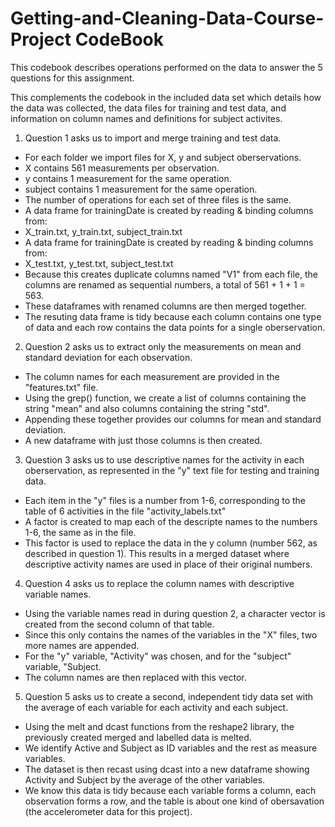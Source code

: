 # Getting-and-Cleaning-Data-Course-Project CodeBook

This codebook describes operations performed on the data to answer the
5 questions for this assignment.

This complements the codebook in the included data set which details
how the data was collected, the data files for training and test data,
and information on column names and definitions for subject activites.

1. Question 1 asks us to import and merge training and test data.
  - For each folder we import files for X, y and subject oberservations.
  - X contains 561 measurements per observation.
  - y contains 1 measurement for the same operation.
  - subject contains 1 measurement for the same operation.
  - The number of operations for each set of three files is the same.
  - A data frame for trainingDate is created by reading & binding columns from:
  -   X_train.txt, y_train.txt, subject_train.txt
  - A data frame for trainingDate is created by reading & binding columns from: 
  -  X_test.txt, y_test.txt, subject_test.txt
  - Because this creates duplicate columns named "V1" from each file, the columns are renamed as sequential numbers, a total of 561 + 1 + 1 = 563.
  - These dataframes with renamed columns are then merged together.
  - The resuting data frame is tidy because each column contains one type of data and each row contains the data points for a single oberservation.

2. Question 2 asks us to extract only the measurements on mean and standard deviation for each observation.
  - The column names for each measurement are provided in the "features.txt" file.
  - Using the grep() function, we create a list of columns containing the string "mean" and also columns containing the string "std".
  - Appending these together provides our columns for mean and standard deviation.
  - A new dataframe with just those columns is then created.

3. Question 3 asks us to use descriptive names for the activity in each oberservation, as represented in the "y" text file for testing and training data.
  - Each item in the "y" files is a number from 1-6, corresponding to the table of 6 activities in the file "activity_labels.txt"
  - A factor is created to map each of the descripte names to the numbers 1-6, the same as in the file. 
  - This factor is used to replace the data in the y column (number 562, as described in question 1). This results in a merged dataset where descriptive activity names are used in place of their original numbers.

4. Question 4 asks us to replace the column names with descriptive variable names. 
  - Using the variable names read in during question 2, a character vector is created from the second column of that table. 
  - Since this only contains the names of the variables in the "X" files, two more names are appended. 
  - For the "y" variable, "Activity" was chosen, and for the "subject" variable, "Subject.
  - The column names are then replaced with this vector.

5. Question 5 asks us to create a second, independent tidy data set with the average of each variable for each activity and each subject.
  - Using the melt and dcast functions from the reshape2 library, the previously created merged and labelled data is melted. 
  - We identify Active and Subject as ID variables and the rest as measure variables.
  - The dataset is then recast using dcast into a new dataframe showing Activity and Subject by the average of the other variables.
  - We know this data is tidy because each variable forms a column, each observation forms a row, and the table is about one kind of obersavation (the accelerometer data for this project).
